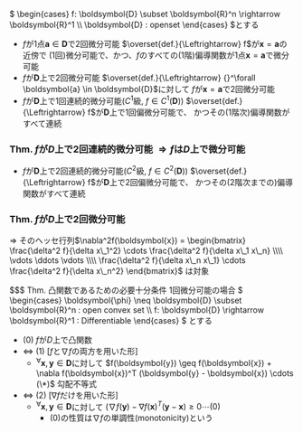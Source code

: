 $
  \begin{cases}
    f: \boldsymbol{D} \subset \boldsymbol{R}^n \rightarrow \boldsymbol{R}^1 \\\\
    \boldsymbol{D} : openset
  \end{cases}
$とする

- $f$が1点$\boldsymbol{a} \in \boldsymbol{D}$で2回微分可能
  $\overset{def.}{\Leftrightarrow} f$が$\boldsymbol{x} = \boldsymbol{a}$の近傍で
  (1回)微分可能で、かつ、$f$のすべての(1階)偏導関数が1点$\boldsymbol{x} = \boldsymbol{a}$で微分可能
- $f$が$\boldsymbol{D}$上で2回微分可能
  $\overset{def.}{\Leftrightarrow} {}^\forall \boldsymbol{a} \in \boldsymbol{D}$に対して
  $f$が$\boldsymbol{x} = \boldsymbol{a}$で2回微分可能
- $f$が$\boldsymbol{D}$上で1回連続的微分可能($C^1$級, $f \in C^1(\boldsymbol{D})$)
  $\overset{def.}{\Leftrightarrow} f$が$\boldsymbol{D}$上で1回偏微分可能で、
  かつその(1階次)偏導関数がすべて連続

### Thm. $f$が$D$上で2回連続的微分可能 $\Rightarrow f$は$D$上で微分可能

- $f$が$\boldsymbol{D}$上で2回連続的微分可能($C^2$級, $f \in C^2(\boldsymbol{D})$)
  $\overset{def.}{\Leftrightarrow} f$が$\boldsymbol{D}$上で2回偏微分可能で、
  かつその(2階次までの)偏導関数がすべて連続

### Thm. $f$が$D$上で2回微分可能
$\Rightarrow$ そのヘッセ行列$\nabla^2f(\boldsymbol{x}) = 
\begin{bmatrix}
  \frac{\delta^2 f}{\delta x\_1^2} \cdots \frac{\delta^2 f}{\delta x\_1 x\_n} \\\\
  \vdots \ddots \vdots \\\\
  \frac{\delta^2 f}{\delta x\_n x\_1} \cdots \frac{\delta^2 f}{\delta x\_n^2}
\end{bmatrix}$
は対象

$$$ Thm. 凸関数であるための必要十分条件 1回微分可能の場合
$
\begin{cases}
  \boldsymbol{\phi} \neq \boldsymbol{D} \subset \boldsymbol{R}^n : open convex set \\\\
  f: \boldsymbol{D} \rightarrow \boldsymbol{R}^1 : Differentiable
\end{cases}
$ とする

- (0) $f$が$D$上で凸関数
- $\Leftrightarrow$ (1) [$f$と$\nabla f$の両方を用いた形]
  - ${}^\forall \boldsymbol{x}, \boldsymbol{y} \in \boldsymbol{D}$に対して
    $f(\boldsymbol{y}) \geq f(\boldsymbol{x}) + \nabla f(\boldsymbol{x})^T (\boldsymbol{y} - \boldsymbol{x})
    \cdots (\*)$ 勾配不等式
- $\Leftrightarrow$ (2) [$\nabla f$だけを用いた形]
  - ${}^\forall \boldsymbol{x}, \boldsymbol{y} \in \boldsymbol{D}$に対して
    $(\nabla f(\boldsymbol{y}) - \nabla f(\boldsymbol{x})^T (\boldsymbol{y} - \boldsymbol{x}) \geq 0
    \cdots (0)$
    - (0)の性質は$\nabla f$の単調性(monotonicity)という
